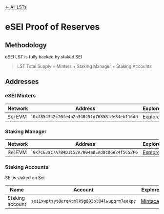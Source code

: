[← All LSTs](../README.md)
# eSEI Proof of Reserves

## Methodology
eSEI LST is fully backed by staked SEI
> LST Total Supply = Minters + Staking Manager + Staking Accounts

## Addresses

### eSEI Minters
| Network | Address | Explorer |
| -- | -- | -- |
| Sei EVM | `0xf854342c70fe4b2a340451d76858fde34eb116dd` | [Explorer](https://seitrace.com/address/0xf854342c70fe4b2a340451d76858fde34eb116dd) |

### Staking Manager
| Network | Address | Explorer |
| -- | -- | -- |
| Sei EVM | `0x7CE3ac7A7B4D1157A7004aBEAd8cD6e24f5C52F6` | [Explorer](https://seitrace.com/address/0x7CE3ac7A7B4D1157A7004aBEAd8cD6e24f5C52F6) |

### Staking Accounts
SEI is staked on Sei

| Name | Account | Explorer |
| -- | -- | -- |
| Staking account | `sei1xwptsyt8erq4tmlk9g893pl84lwupqrm7aakpe` | [Mintscan](https://www.mintscan.io/sei/address/sei1xwptsyt8erq4tmlk9g893pl84lwupqrm7aakpe) |